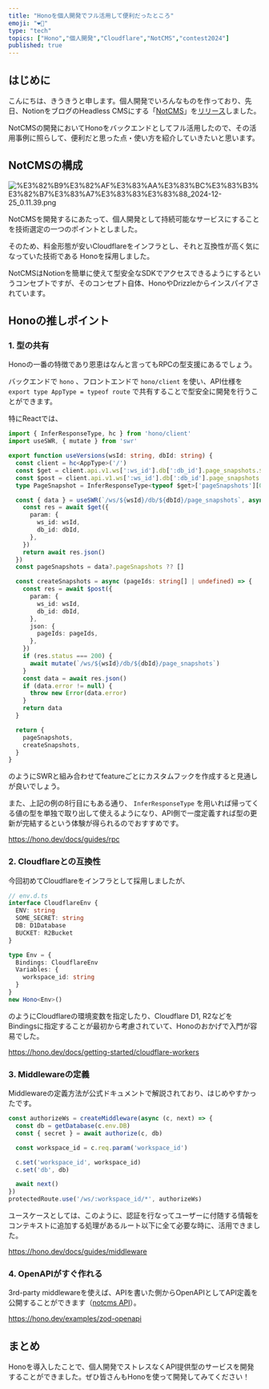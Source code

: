 ```yaml
---
title: "Honoを個人開発でフル活用して便利だったところ"
emoji: "❤️‍🔥"
type: "tech"
topics: ["Hono","個人開発","Cloudflare","NotCMS","contest2024"]
published: true
---
```


## はじめに


こんにちは、きうきうと申します。個人開発でいろんなものを作っており、先日、NotionをブログのHeadless CMSにする「[NotCMS](https://notcms.com/)」を[リリース](https://x.com/qqpann/status/1868468085184995556)しました。


NotCMSの開発においてHonoをバックエンドとしてフル活用したので、その活用事例に照らして、便利だと思った点・使い方を紹介していきたいと思います。


## NotCMSの構成


![%E3%82%B9%E3%82%AF%E3%83%AA%E3%83%BC%E3%83%B3%E3%82%B7%E3%83%A7%E3%83%83%E3%83%88_2024-12-25_0.11.39.png](https://api.notcms.com/v1/images/a1098c50-ab92-4039-91c3-f41298d5766a)


NotCMSを開発するにあたって、個人開発として持続可能なサービスにすることを技術選定の一つのポイントとしました。


そのため、料金形態が安いCloudflareをインフラとし、それと互換性が高く気になっていた技術である Honoを採用しました。


NotCMSはNotionを簡単に使えて型安全なSDKでアクセスできるようにするというコンセプトですが、そのコンセプト自体、HonoやDrizzleからインスパイアされています。


## Honoの推しポイント


### 1. 型の共有


Honoの一番の特徴であり恩恵はなんと言ってもRPCの型支援にあるでしょう。


バックエンドで `hono` 、フロントエンドで `hono/client` を使い、API仕様を `export type AppType = typeof route` で共有することで型安全に開発を行うことができます。


特にReactでは、


```typescript
import { InferResponseType, hc } from 'hono/client'
import useSWR, { mutate } from 'swr'

export function useVersions(wsId: string, dbId: string) {
  const client = hc<AppType>('/')
  const $get = client.api.v1.ws[':ws_id'].db[':db_id'].page_snapshots.$get
  const $post = client.api.v1.ws[':ws_id'].db[':db_id'].page_snapshots.$post
  type PageSnapshot = InferResponseType<typeof $get>['pageSnapshots'][0]

  const { data } = useSWR(`/ws/${wsId}/db/${dbId}/page_snapshots`, async () => {
    const res = await $get({
      param: {
        ws_id: wsId,
        db_id: dbId,
      },
    })
    return await res.json()
  })
  const pageSnapshots = data?.pageSnapshots ?? []

  const createSnapshots = async (pageIds: string[] | undefined) => {
    const res = await $post({
      param: {
        ws_id: wsId,
        db_id: dbId,
      },
      json: {
        pageIds: pageIds,
      },
    })
    if (res.status === 200) {
      await mutate(`/ws/${wsId}/db/${dbId}/page_snapshots`)
    }
    const data = await res.json()
    if (data.error != null) {
      throw new Error(data.error)
    }
    return data
  }

  return {
    pageSnapshots,
    createSnapshots,
  }
}
```


のようにSWRと組み合わせてfeatureごとにカスタムフックを作成すると見通しが良いでしょう。


また、上記の例の8行目にもある通り、 `InferResponseType` を用いれば帰ってくる値の型を単独で取り出して使えるようになり、API側で一度定義すれば型の更新が完結するという体験が得られるのでおすすめです。


https://hono.dev/docs/guides/rpc


### 2. Cloudflareとの互換性


今回初めてCloudflareをインフラとして採用しましたが、


```typescript
// env.d.ts
interface CloudflareEnv {
  ENV: string
  SOME_SECRET: string
  DB: D1Database
  BUCKET: R2Bucket
}
```


```typescript
type Env = {
  Bindings: CloudflareEnv
  Variables: {
    workspace_id: string
  }
}
new Hono<Env>()
```


のようにCloudflareの環境変数を指定したり、Cloudflare D1, R2などをBindingsに指定することが最初から考慮されていて、Honoのおかげで入門が容易でした。


https://hono.dev/docs/getting-started/cloudflare-workers


### 3. Middlewareの定義


Middlewareの定義方法が公式ドキュメントで解説されており、はじめやすかったです。


```typescript
const authorizeWs = createMiddleware(async (c, next) => {
  const db = getDatabase(c.env.DB)
  const { secret } = await authorize(c, db)

  const workspace_id = c.req.param('workspace_id')

  c.set('workspace_id', workspace_id)
  c.set('db', db)

  await next()
})
protectedRoute.use('/ws/:workspace_id/*', authorizeWs)
```


ユースケースとしては、このように、認証を行なってユーザーに付随する情報をコンテキストに追加する処理があるルート以下に全て必要な時に、活用できました。


https://hono.dev/docs/guides/middleware


### 4. OpenAPIがすぐ作れる


3rd-party middlewareを使えば、APIを書いた側からOpenAPIとしてAPI定義を公開することができます（[notcms API](https://api.notcms.com/v1/docs/ui)）。


https://hono.dev/examples/zod-openapi


## まとめ


Honoを導入したことで、個人開発でストレスなくAPI提供型のサービスを開発することができました。ぜひ皆さんもHonoを使って開発してみてください！

